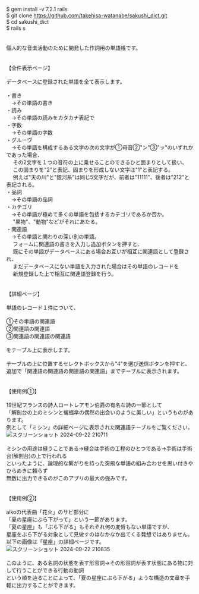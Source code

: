 $ gem install -v 7.2.1 rails<br>
$ git clone https://github.com/takehisa-watanabe/sakushi_dict.git<br>
$ cd sakushi_dict<br>
$ rails s<br>
<br>
<br>個人的な音楽活動のために開発した作詞用の単語帳です。
<br>
<br>
<br>【全件表示ページ】
<br>
<br>データベースに登録された単語を全て表示します。
<br>
<br>・書き
<br>　→その単語の書き
<br>・読み
<br>　→その単語の読みをカタカナ表記で
<br>・字数
<br>　→その単語の字数
<br>・グルーヴ
<br>　→その単語を構成するある文字の次の文字が①母音②"ン"③"ッ"のいずれかであった場合、
<br>　 その2文字を１つの音符の上に乗せることのできるひと固まりとして扱い、
<br>　 この固まりを"2"と表記、固まりを形成しない文字は"1"と表記する。
<br>　 例えば"天の川"と"銀河系"は同じ5文字だが、前者は"11111"、後者は"212"と表記される。
<br>・品詞
<br>　→その単語の品詞
<br>・カテゴリ
<br>　→その単語が極めて多くの単語を包括するカテゴリであるか否か。
<br>　 "果物"、"動物"などがそれにあたる。
<br>・関連語
<br>　→その単語と関わりの深い別の単語。
<br>　 フォームに関連語の書きを入力し追加ボタンを押すと、
<br>　 既にその単語がデータベースにある場合お互いが相互に関連語として登録され、
<br>　 まだデータベースにない単語を入力された場合はその単語のレコードを
<br>　 新規登録した上で相互に関連語登録を行う。
<br>
<br>
<br>【詳細ページ】
<br>
<br>単語のレコード１件について、
<br>
<br>①その単語の関連語
<br>②関連語の関連語
<br>③関連語の関連語の関連語
<br>
<br>をテーブル上に表示します。
<br>
<br>テーブルの上に位置するセレクトボックスから"4"を選び送信ボタンを押すと、
<br>追加で「関連語の関連語の関連語の関連語」までテーブルに表示されます。
<br>
<br>
<br>【使用例①】
<br>
<br>19世紀フランスの詩人ロートレアモン伯爵の有名な詩の一節として
<br>「解剖台の上のミシンと蝙蝠傘の偶然の出会いのように美しい」というものがあります。
<br>例として「ミシン」の詳細ページに表示された関連語テーブルをご覧ください。
<br>![スクリーンショット 2024-09-22 210711](https://github.com/user-attachments/assets/2323ddeb-ef3b-4b5d-993c-5c34367a58ec)
<br>
<br>ミシンの用途は縫うことである→縫合は手術の工程のひとつである→手術は手術台(解剖台)の上で行われる
<br>といったように、論理的な繋がりを持った突飛な単語の組み合わせを思い付きやひらめきに頼らず
<br>無数に出力できるのがこのアプリの最大の強みです。
<br>
<br>
<br>【使用例②】
<br>
<br>aikoの代表曲「花火」のサビ部分に
<br>「夏の星座にぶら下がって」という一節があります。
<br>「夏の星座」も「ぶら下がる」もそれぞれ何の変哲もない単語ですが、
<br>星座をぶら下がる対象として見做すのはなかなか出てくる発想ではありません。
<br>以下の画像は「星座」の詳細ページです。
<br>![スクリーンショット 2024-09-22 210835](https://github.com/user-attachments/assets/e5594ec3-c0c4-4ad4-af97-6609e5c03b1f)
<br>
<br>このように、ある名詞の状態を表す形容詞→その形容詞が表す状態にある物に対して行うことができる行動の動詞
<br>という順を辿ることによって、「夏の星座にぶら下がる」ような構造の文章を手軽に出力することができます。

